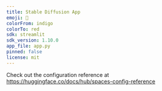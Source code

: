 ```yaml
---
title: Stable Diffusion App
emoji: 🐨
colorFrom: indigo
colorTo: red
sdk: streamlit
sdk_version: 1.10.0
app_file: app.py
pinned: false
license: mit
---
```


Check out the configuration reference at https://huggingface.co/docs/hub/spaces-config-reference
